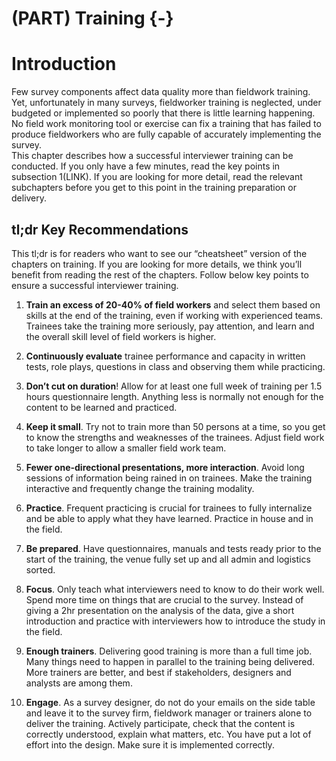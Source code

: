 # (PART) Training {-}

# Introduction




Few survey components affect data quality more than fieldwork training. Yet, unfortunately in many surveys, fieldworker training is neglected, under budgeted or implemented so poorly that there is little learning happening. No field work monitoring tool or exercise can fix a training that has failed to produce fieldworkers who are fully capable of accurately implementing the survey.   
This chapter describes how a successful interviewer training can be conducted. If you only have a few minutes, read the key points in subsection 1(LINK). If you are looking for more detail, read the relevant subchapters before you get to this point in the training preparation or delivery. 

## tl;dr Key Recommendations

This tl;dr is for readers who want to see our “cheatsheet” version of the chapters on training. If you are looking for more details, we think you’ll benefit from reading the rest of the chapters. Follow below key points to ensure a successful interviewer training. 

1. __Train an excess of 20-40% of field workers__ and select them based on skills at the end of the training, even if working with experienced teams. Trainees take the training more seriously, pay attention, and learn and the overall skill level of field workers is higher.  

1. __Continuously evaluate__ trainee performance and capacity in written tests, role plays, questions in class and observing them while practicing. 

1. __Don’t cut on duration__! Allow for at least one full week of training per 1.5 hours questionnaire length. Anything less is normally not enough for the content to be learned and practiced.  

1. __Keep it small__. Try not to train more than 50 persons at a time, so you get to know the strengths and weaknesses of the trainees. Adjust field work to take longer to allow a smaller field work team.  

1. __Fewer one-directional presentations, more interaction__. Avoid long sessions of information being rained in on trainees. Make the training interactive and frequently change the training modality.  

1. __Practice__. Frequent practicing is crucial for trainees to fully internalize and be able to apply what they have learned. Practice in house and in the field.   

1. __Be prepared__. Have questionnaires, manuals and tests ready prior to the start of the training, the venue fully set up and all admin and logistics sorted.  

1. __Focus__. Only teach what interviewers need to know to do their work well. Spend more time on things that are crucial to the survey. Instead of giving a 2hr presentation on the analysis of the data, give a short introduction and practice with interviewers how to introduce the study in the field.  

1. __Enough trainers__. Delivering good training is more than a full time job. Many things need to happen in parallel to the training being delivered. More trainers are better, and best if stakeholders, designers and analysts are among them. 

1. __Engage__. As a survey designer, do not do your emails on the side table and leave it to the survey firm, fieldwork manager or trainers alone to deliver the training. Actively participate, check that the content is correctly understood, explain what matters, etc. You have put a lot of effort into the design. Make sure it is implemented correctly.
